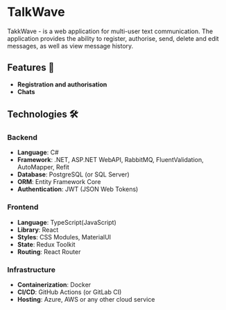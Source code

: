 # TalkWave

TakkWave - is a web application for multi-user text communication. The application provides the ability to register, authorise, send, delete and edit messages, as well as view message history.

## Features 🌟

- **Registration and authorisation**
- **Chats**

## Technologies 🛠️

### Backend

- **Language**: C#
- **Framework**: .NET, ASP.NET WebAPI, RabbitMQ, FluentValidation, AutoMapper, Refit
- **Database**: PostgreSQL (or SQL Server)
- **ORM**: Entity Framework Core
- **Authentication**: JWT (JSON Web Tokens)

### Frontend

- **Language**: TypeScript(JavaScript)
- **Library**: React
- **Styles**: CSS Modules, MaterialUI
- **State**: Redux Toolkit
- **Routing**: React Router

### Infrastructure

- **Containerization**: Docker
- **CI/CD**: GitHub Actions (or GitLab CI)
- **Hosting**: Azure, AWS or any other cloud service